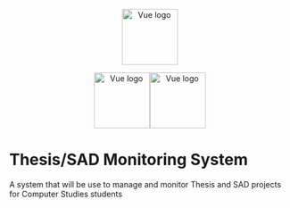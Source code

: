 <p align="center"><a href="https://vuejs.org" target="_blank" rel="noopener noreferrer"><img height="100" src="https://vuejs.org/images/logo.png" alt="Vue logo"></a></p>
<p align="center"><a href="https://vuejs.org" target="_blank" rel="noopener noreferrer">
  <img height="100" src="https://vuejs.org/images/logo.png" alt="Vue logo"><img height="100" src="https://raw.githubusercontent.com/laravel/art/master/logo-lockup/5%20SVG/2%20CMYK/1%20Full%20Color/laravel-logolockup-cmyk-red.svg" alt="Vue logo"></a></p>

# Thesis/SAD Monitoring System
A system that will be use to manage and monitor Thesis and SAD projects for Computer Studies students
